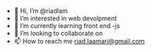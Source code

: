 - 👋 Hi, I’m @riadlam
- 👀 I’m interested in web devolpment
- 🌱 I’m currently learning front end -js
- 💞️ I’m looking to collaborate on 
- 📫 How to reach me riad.laamari@gmail.com

<!---
riadlam/riadlam is a ✨ special ✨ repository because its `README.md` (this file) appears on your GitHub profile.
You can click the Preview link to take a look at your changes.
--->
